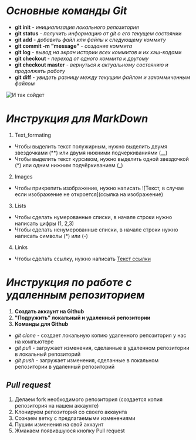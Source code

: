 # *__Основные команды Git__*
* **git init** - *инициализация локального репозитория*
* **git status** - *получить информацию от git о его текущем состоянии*
* **git add** - *добавить файл или файлы к следующему коммиту*
* **git commit -m "message"** - *создание коммита*
* **git log** - *вывод на экран истории всех коммитов и их хэш-кодами*
* **git checkout** - *переход от одного коммита к другому*
* **git checkout master** - *вернуться к актуальному состоянию и продолжить работу*
* **git diff** - *увидеть разницу между текущим файлом и закоммиченным файлом*

![И так сойдет](ITakSoidet.jpg)

# *__Инструкция для MarkDown__*

1. Text_formating
* Чтобы выделить текст полужирным, нужно выделить двумя звездочками (**) или двумя нижними подчеркиваниями (__)
* Чтобы выделить текст курсивом, нужно выделить одной звездочкой (*) или одним нижним подчёркиванием (_)
2. Images
* Чтобы прикрепить изображение, нужно написать ![Текст, в случае если изображение не откроется](ссылка на изображение)
3. Lists
* Чтобы сделать нумерованные списки, в начале строки нужно написать цифры (1, 2,3)
* Чтобы сделать ненумерованные списки, в начале строки нужно написать символы (*) или (-)
4. Links
* Чтобы сделать ссылку, нужно написать [Текст ссылки](http://example.com/ "Адрес ссылки")

# _**Инструкция по работе с удаленным репозиторием**_

1. **Создать аккаунт на Github**
2. **"Подружить" локальный и удаленный репозитории**
3. **Команды для Github**
- *git clone* - создает локальную копию удаленного репозитория у нас на компьютере
- *git pull* - загружает изменения, сделанные в удаленном репозитории в локальный репозиторий
- *git push* - загружает изменения, сделанные в локальном репозитории в удаленный репозиторий
## _**Pull request**_
1. Делаем fork необходимого репозитория (создается копия репозитория на нашем аккаунте)
2. Клонируем репозиторий со своего аккаунта 
3. Сознаем ветку с предлагаемыми изменениями
4. Пушим изменения на свой аккаунт
5. Жмакаем появившуюся кнопку Pull request